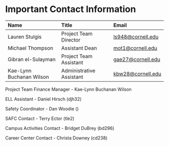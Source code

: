 # Important Contact Information





| Name | Title | Email |
| :--- | :--- | :--- |
| Lauren Stulgis | Project Team Director | ls948@cornell.edu |
| Michael Thompson | Assistant Dean | mot1@cornell.edu |
| Gibran el-Sulayman | Project Team Assistant | gae27@cornell.edu |
| Kae-Lynn Buchanan Wilson | Administrative Assistant  | kbw28@cornell.edu |

Project Team Finance Manager - Kae-Lynn Buchanan Wilson

ELL Assistant - Daniel Hirsch \(djh32\)

Safety Coordinator - Dan Woodie \(\)

SAFC Contact - Terry Ector \(tle2\)

Campus Activities Contact - Bridget DuBrey \(bd296\)

Career Center Contact - Christa Downey \(cd238\)

